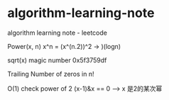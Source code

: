 # algorithm-learning-note
algorithm learning note - leetcode


Power(x, n)
    x^n = (x^(n.2))^2 -> )(logn)

sqrt(x)
    magic number 0x5f3759df

Trailing Number of zeros in n!

O(1) check power of 2
    (x-1)&x == 0  --> x 是2的某次幂